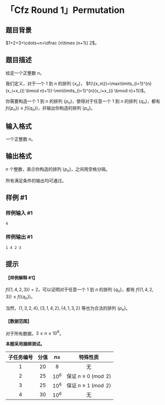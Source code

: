 # 「Cfz Round 1」Permutation

## 题目背景

$1+2+3+\cdots+n=\dfrac {n\times (n+1)} 2$。

## 题目描述

给定一个正整数 $n$。

我们定义，对于一个 $1$ 到 $n$ 的排列 $\{x_n\}$， $f(\{x_n\})=\max\limits_{i=1}^{n}(x_i+x_{(i \bmod n)+1})-\min\limits_{i=1}^{n}(x_i+x_{(i \bmod n)+1})$。

你需要构造一个 $1$ 到 $n$ 的排列 $\{p_n\}$，使得对于任意一个 $1$ 到 $n$ 的排列 $\{q_n\}$，都有 $f(\{p_n\})\le f(\{q_n\})$，并输出你构造的排列 $\{p_n\}$。

## 输入格式

一个正整数 $n$。

## 输出格式

$n$ 个整数，表示你构造的排列 $\{p_n\}$，之间用空格分隔。

所有满足条件的输出均可通过。

## 样例 #1

### 样例输入 #1

```
4
```

### 样例输出 #1

```
1 4 2 3
```

## 提示

#### 【样例解释 #1】

$f(\{1,4,2,3\})=2$，可以证明对于任意一个 $1$ 到 $n$ 的排列 $\{q_n\}$，都有 $f(\{1,4,2,3\})\le f(\{q_n\})$。

当然，$\{1,3,2,4\},\{3,1,4,2\},\{4,1,3,2\}$ 等也为合法的排列 $\{p_n\}$。

#### 【数据范围】

对于所有数据，$3 \le n \le 10^6$。

**本题采用捆绑测试。**

|子任务编号|分值|$n \le$|特殊性质|
|:---:|:---:|:---:|:---:|
|$1$|$20$|$8$|无|
|$2$|$25$|$10^6$|保证 $n \equiv 0 \pmod 2$|
|$3$|$25$|$10^6$|保证 $n \equiv 1 \pmod 2$|
|$4$|$30$|$10^6$|无|
